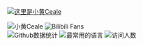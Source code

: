 <a href=""><img src="https://readme-typing-svg.demolab.com?font=Noto+Serif+SC&weight=900&size=28&pause=1000&vCenter=true&random=false&width=435&height=35&lines=%E8%BF%99%E9%87%8C%E6%98%AF%E5%B0%8F%E9%BB%84Ceale%EF%BC%81" alt="这里是小黄Ceale"/></a>
<div>
<img src="https://img.shields.io/badge/%E5%B0%8F%E9%BB%84-Ceale-green?style=for-the-badge" alt="小黄Ceale">
<img src="https://img.shields.io/badge/dynamic/json?url=https%3A%2F%2Fapi.bilibili.com%2Fx%2Frelation%2Fstat%3Fvmid%3D396162635&query=%24.data.follower&suffix=%20fans&style=for-the-badge&logo=bilibili&label=Bilibili&labelColor=fafafa&color=00A1D6" alt="Bilibili Fans">
</div>


<img src="https://github-readme-stats.vercel.app/api?username=XiaohCeale&theme=shadow_green&show_icons=true&locale=cn" alt="Github数据统计">
<img src="https://github-readme-stats.vercel.app/api/top-langs/?username=XiaohCeale&layout=compact&locale=cn&card_width=445" alt="最常用的语言">
<img src="https://count.getloli.com/get/@XiaohCeale" alt="访问人数" />